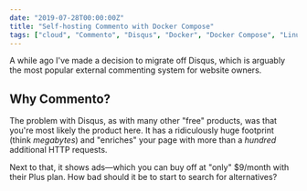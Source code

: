 ```yaml
---
date: "2019-07-28T00:00:00Z"
title: "Self-hosting Commento with Docker Compose"
tags: ["cloud", "Commento", "Disqus", "Docker", "Docker Compose", "Linux", "software", "software development"]
---
```


A while ago I've made a decision to migrate off Disqus, which is arguably the most popular external commenting system for website owners.

## Why Commento?

The problem with Disqus, as with many other "free" products, was that you're most likely the product here. It has a ridiculously huge footprint (think *megabytes*) and "enriches" your page with more than a *hundred* additional HTTP requests.

Next to that, it shows ads—which you can buy off at "only" $9/month with their Plus plan. How bad should it be to start to search for alternatives?

<!-- ![](img:yktoo.solutions/blog/2019/07/28-self-hosting-commento-with-docker-compose/commento.png) -->

